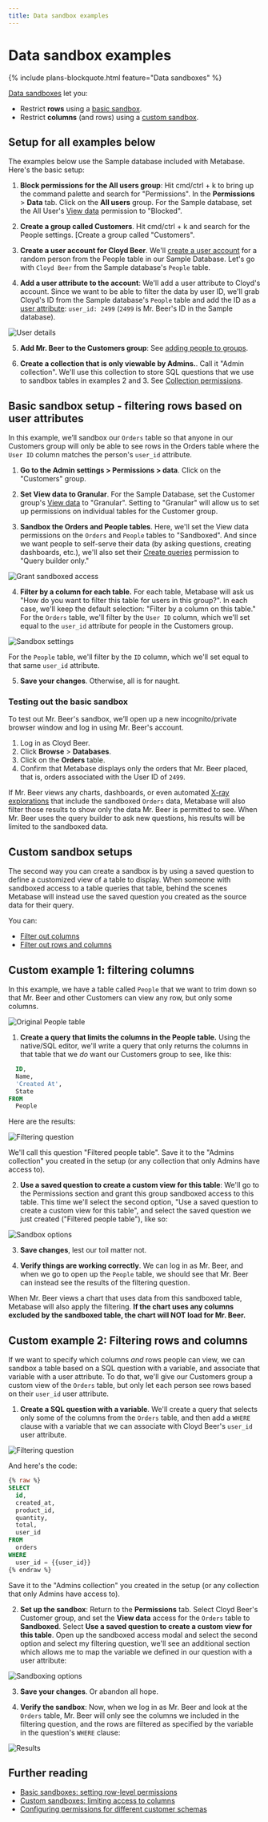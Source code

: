 ```yaml
---
title: Data sandbox examples
---
```


# Data sandbox examples

{% include plans-blockquote.html feature="Data sandboxes" %}

[Data sandboxes](./data-sandboxes.md) let you:

- Restrict **rows** using a [basic sandbox](./data-sandboxes.md#basic-data-sandboxes-filter-by-a-column-in-the-table).
- Restrict **columns** (and rows) using a [custom sandbox](./data-sandboxes.md#custom-data-sandboxes-use-a-saved-question-to-create-a-custom-view-of-a-table).

## Setup for all examples below

The examples below use the Sample database included with Metabase. Here's the basic setup:

1. **Block permissions for the All users group**: Hit cmd/ctrl + k to bring up the command palette and search for "Permissions". In the **Permissions** > **Data** tab. Click on the **All users** group. For the Sample database, set the All User's [View data](./data.md#view-data-permissions) permission to "Blocked".

2. **Create a group called Customers**. Hit cmd/ctrl + k and search for the People settings. [Create a group called "Customers".

3. **Create a user account for Cloyd Beer**. We'll [create a user account](../people-and-groups/managing.md#creating-an-account) for a random person from the People table in our Sample Database. Let's go with `Cloyd Beer` from the Sample database's `People` table.

4. **Add a user attribute to the account**: We'll add a user attribute to Cloyd's account. Since we want to be able to filter the data by user ID, we'll grab Cloyd's ID from the Sample database's `People` table and add the ID as a [user attribute](../people-and-groups/managing.md#adding-a-user-attribute): `user_id: 2499` (`2499` is Mr. Beer's ID in the Sample database).

![User details](images/edit-user-details.png)

5. **Add Mr. Beer to the Customers group**: See [adding people to groups](../people-and-groups/managing.md#adding-people-to-groups).

6. **Create a collection that is only viewable by Admins.**. Call it "Admin collection". We'll use this collection to store SQL questions that we use to sandbox tables in examples 2 and 3. See [Collection permissions](./collections.md).

## Basic sandbox setup - filtering rows based on user attributes

In this example, we’ll sandbox our `Orders` table so that anyone in our Customers group will only be able to see rows in the Orders table where the `User ID` column matches the person's `user_id` attribute.

1. **Go to the Admin settings > Permissions > data**. Click on the "Customers" group.

2. **Set View data to Granular**. For the Sample Database, set the Customer group's [View data](./data.md#view-data-permissions) to "Granular". Setting to "Granular" will allow us to set up permissions on individual tables for the Customer group.

3. **Sandbox the Orders and People tables**. Here, we'll set the View data permissions on the `Orders` and `People` tables to "Sandboxed". And since we want people to self-serve their data (by asking questions, creating dashboards, etc.), we'll also set their [Create queries](../permissions/data.md#create-queries-permissions) permission to "Query builder only."

![Grant sandboxed access](images/grant-sandboxed-access.png)

4. **Filter by a column for each table.** For each table, Metabase will ask us "How do you want to filter this table for users in this group?". In each case, we'll keep the default selection: "Filter by a column on this table." For the `Orders` table, we'll filter by the `User ID` column, which we'll set equal to the `user_id` attribute for people in the Customers group.

![Sandbox settings](images/select-user-attribute.png)

For the `People` table, we'll filter by the `ID` column, which we'll set equal to that same `user_id` attribute.

5. **Save your changes**. Otherwise, all is for naught.

### Testing out the basic sandbox

To test out Mr. Beer's sandbox, we’ll open up a new incognito/private browser window and log in using Mr. Beer's account.

1. Log in as Cloyd Beer.
2. Click **Browse** > **Databases**.
3. Click on the **Orders** table.
4. Confirm that Metabase displays only the orders that Mr. Beer placed, that is, orders associated with the User ID of `2499`.

If Mr. Beer views any charts, dashboards, or even automated [X-ray explorations](../exploration-and-organization/x-rays.md) that include the sandboxed `Orders` data, Metabase will also filter those results to show only the data Mr. Beer is permitted to see. When Mr. Beer uses the query builder to ask new questions, his results will be limited to the sandboxed data.

## Custom sandbox setups

The second way you can create a sandbox is by using a saved question to define a customized view of a table to display. When someone with sandboxed access to a table queries that table, behind the scenes Metabase will instead use the saved question you created as the source data for their query.

You can:

- [Filter out columns](#custom-example-1-filtering-columns)
- [Filter out rows and columns](#custom-example-2-filtering-rows-and-columns)

## Custom example 1: filtering columns

In this example, we have a table called `People` that we want to trim down so that Mr. Beer and other Customers can view any row, but only some columns.

![Original People table](images/advanced-example-1-people-table.png)

1. **Create a query that limits the columns in the People table.** Using the native/SQL editor, we'll write a query that only returns the columns in that table that we _do_ want our Customers group to see, like this:

```sql
  ID,
  Name,
  'Created At',
  State
FROM
  People
```

Here are the results:

![Filtering question](images/advanced-example-1-filtering-question.png)

We'll call this question "Filtered people table". Save it to the "Admins collection" you created in the setup (or any collection that only Admins have access to).

2. **Use a saved question to create a custom view for this table**: We'll go to the Permissions section and grant this group sandboxed access to this table. This time we'll select the second option, "Use a saved question to create a custom view for this table", and select the saved question we just created ("Filtered people table"), like so:

![Sandbox options](images/advanced-example-1-sandbox-modal.png)

3. **Save changes**, lest our toil matter not.

4. **Verify things are working correctly**. We can log in as Mr. Beer, and when we go to open up the `People` table, we should see that Mr. Beer can instead see the results of the filtering question.

When Mr. Beer views a chart that uses data from this sandboxed table, Metabase will also apply the filtering. **If the chart uses any columns excluded by the sandboxed table, the chart will NOT load for Mr. Beer.**

## Custom example 2: Filtering rows and columns

If we want to specify which columns _and_ rows people can view, we can sandbox a table based on a SQL question with a variable, and associate that variable with a user attribute. To do that, we'll give our Customers group a custom view of the `Orders` table, but only let each person see rows based on their `user_id` user attribute.

1. **Create a SQL question with a variable**. We'll create a query that selects only some of the columns from the `Orders` table, and then add a `WHERE` clause with a variable that we can associate with Cloyd Beer's `user_id` user attribute.

![Filtering question](images/advanced-example-2-filtering-question.png)

And here's the code:

```sql
{% raw %}
SELECT
  id,
  created_at,
  product_id,
  quantity,
  total,
  user_id
FROM
  orders
WHERE
  user_id = {{user_id}}
{% endraw %}
```

Save it to the "Admins collection" you created in the setup (or any collection that only Admins have access to).

2. **Set up the sandbox**: Return to the **Permissions** tab. Select Cloyd Beer's Customer group, and set the **View data** access for the `Orders` table to **Sandboxed**. Select **Use a saved question to create a custom view for this table**. Open up the sandboxed access modal and select the second option and select my filtering question, we'll see an additional section which allows me to map the variable we defined in our question with a user attribute:

![Sandboxing options](images/advanced-example-2-sandboxing-options.png)

3. **Save your changes**. Or abandon all hope.

4. **Verify the sandbox**: Now, when we log in as Mr. Beer and look at the `Orders` table, Mr. Beer will only see the columns we included in the filtering question, and the rows are filtered as specified by the variable in the question's `WHERE` clause:

![Results](images/advanced-example-2-results.png)

## Further reading

- [Basic sandboxes: setting row-level permissions](https://www.metabase.com/learn/metabase-basics/administration/permissions/data-sandboxing-row-permissions)
- [Custom sandboxes: limiting access to columns](https://www.metabase.com/learn/metabase-basics/administration/permissions/data-sandboxing-column-permissions)
- [Configuring permissions for different customer schemas](https://www.metabase.com/docs/latest/permissions/embedding)
